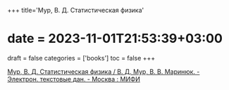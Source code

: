 +++
title='Мур, В. Д. Статистическая физика'
# date = 2023-11-01T21:53:39+03:00
draft = false
categories = ['books']
toc = false
+++

[Мур, В. Д. Статистическая физика / В. Д. Мур, В. В. Маринюк. - Электрон. текстовые дан. - Москва : МИФИ](http://library.mephi.ru/data/book-mephi/%D0%A3%D0%9C%D0%9A%D0%94_%D0%9C%D1%83%D1%80_%D0%A1%D1%82%D0%B0%D1%82%D0%B8%D1%81%D1%82%D0%B8%D1%87%D0%B5%D1%81%D0%BA%D0%B0%D1%8F%20%D1%84%D0%B8%D0%B7%D0%B8%D0%BA%D0%B0/")